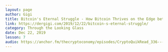 ```yaml
---
layout: page
author: Gigi
title: Bitcoin's Eternal Struggle - How Bitcoin Thrives on the Edge between Order and Chaos
link: https://dergigi.com/2019/12/22/bitcoin-s-eternal-struggle/
category: Through the Looking Glass
date: Dec 22, 2019
lesson: 7
audio: https://anchor.fm/thecryptoconomy/episodes/CryptoQuikRead_336---Bitcoins-Eternal-Struggle---Bitcoin-Times-Ed-2-DerGigi-ea18vr/a-a198ihb
---
```


